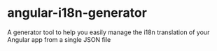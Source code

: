 # angular-i18n-generator
A generator tool to help you easily manage the i18n translation of your Angular app from a single JSON file
